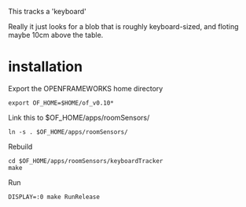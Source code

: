 This tracks a 'keyboard'

Really it just looks for a blob that is roughly keyboard-sized, and floting maybe 10cm above the table.

# installation

Export the OPENFRAMEWORKS home directory

    export OF_HOME=$HOME/of_v0.10*

Link this to $OF_HOME/apps/roomSensors/

    ln -s . $OF_HOME/apps/roomSensors/

Rebuild

    cd $OF_HOME/apps/roomSensors/keyboardTracker
    make

Run

    DISPLAY=:0 make RunRelease

